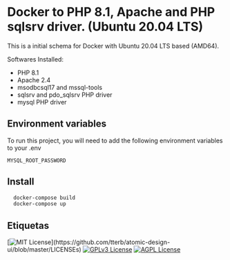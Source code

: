 
# Docker to PHP 8.1, Apache and PHP sqlsrv driver. (Ubuntu 20.04 LTS)

This is a initial schema for Docker with Ubuntu 20.04 LTS based (AMD64).

Softwares Installed:
- PHP 8.1
- Apache 2.4
- msodbcsql17 and mssql-tools 
- sqlsrv and pdo_sqlsrv PHP driver
- mysql PHP driver






## Environment variables

To run this project, you will need to add the following environment variables to your .env

`MYSQL_ROOT_PASSWORD`



## Install


```bash
  docker-compose build
  docker-compose up
```
    
## Etiquetas


[![MIT License](https://img.shields.io/apm/l/atomic-design-ui.svg?)](https://github.com/tterb/atomic-design-ui/blob/master/LICENSEs)
[![GPLv3 License](https://img.shields.io/badge/License-GPL%20v3-yellow.svg)](https://opensource.org/licenses/)
[![AGPL License](https://img.shields.io/badge/license-AGPL-blue.svg)](http://www.gnu.org/licenses/agpl-3.0)



